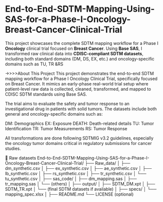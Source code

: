 # End-to-End-SDTM-Mapping-Using-SAS-for-a-Phase-I-Oncology-Breast-Cancer-Clinical-Trial
 This project showcases the complete SDTM mapping workflow for a Phase I **Oncology** clinical trial focused on **Breast Cancer**. Using **Base SAS**, I transformed raw clinical data into **CDISC-compliant SDTM datasets**, including both standard domains (DM, DS, EX, etc.) and oncology-specific domains such as TU, TR &amp;RS
 
 ->>>>About This Project
This project demonstrates the end-to-end SDTM mapping workflow for a Phase I Oncology Clinical Trial, specifically focused on Breast Cancer. It mimics an early-phase real-world trial setup where patient-level raw data is collected, cleaned, transformed, and mapped to CDISC SDTM standards using Base SAS.

The trial aims to evaluate the safety and tumor response to an investigational drug in patients with solid tumors. The datasets include both general and oncology-specific domains such as:

DM: Demographics
EX: Exposure
DEATH: Death-related details
TU: Tumor Identification
TR: Tumor Measurements
RS: Tumor Response

All transformations are done following SDTMIG v3.2 guidelines, especially the oncology tumor domains critical in regulatory submissions for cancer studies.

📂 Raw datasets 
End-to-End-SDTM-Mapping-Using-SAS-for-a-Phase-I-Oncology-Breast-Cancer-Clinical-Trial/
├── Raw_data/
│   ├── dm_synthetic.csv
│   ├── ex_synthetic.csv
│   ├── ae_synthetic.csv
│   ├── lb_synthetic.csv
│   ├── rs_synthetic.csv
│   ├── tr_synthetic.csv
│   └── tu_synthetic.csv
│
├── sas_code/
│   ├── dm_mapping.sas
│   ├── tr_mapping.sas
│   └── (others)
│
├── output/
│   ├── SDTM_DM.xpt
│   ├── SDTM_TR.xpt
│   └── (final SDTM datasets if available)
│
├── specs/
│   └── mapping_spec.xlsx
│
├── README.md
└── LICENSE (optional)

